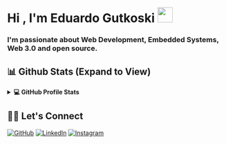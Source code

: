 <h1>Hi , I'm Eduardo Gutkoski <img src="https://media.giphy.com/media/hvRJCLFzcasrR4ia7z/giphy.gif" width="35"></h1>

<h3> I'm passionate about Web Development, Embedded Systems, Web 3.0 and open source. </h3>

<!--
**gutkedu/gutkedu** is a ✨ _special_ ✨ repository because its `README.md` (this file) appears on your GitHub profile.

Here are some ideas to get you started:

- 🔭 I’m currently working on ...
- 🌱 I’m currently learning ...
- 👯 I’m looking to collaborate on ...
- 🤔 I’m looking for help with ...
- 💬 Ask me about ...
- 📫 How to reach me: ...
- 😄 Pronouns: ...
- ⚡ Fun fact: ...
-->

## 📊 Github Stats (Expand to View) 


<details> 
  <summary><b>💻 GitHub Profile Stats</b></summary>
  <br/>
<p align="center">
  <img align="center" src="https://github-readme-stats.vercel.app/api/top-langs/?username=gutkedu&&hide=html,makefile,c%2B%2B,c,vcl,groff,dockerfile,shell,objective-c&title_color=ffffff&text_color=c9cacc&icon_color=2bbc8a&bg_color=1d1f21&count_private=true&langs_count=3"/>
  <img align="center" src="https://github-readme-stats.vercel.app/api?username=gutkedu&show_icons=true&line_height=27&count_private=true&title_color=ffffff&text_color=c9cacc&icon_color=2bbc8a&bg_color=1d1f21"/>
  <br><br>
</p>
  <br/>
  <b>Note:</b> Top languages is only a metric of the languages my public code consists of and doesn't reflect experience or skill level.
  </p>
</details>

## :raising_hand_man: Let's Connect
<p>
	<a href="https://github.com/gutkedu"><img src="https://img.icons8.com/bubbles/50/000000/github.png" alt="GitHub"/></a>
	<a href="https://www.linkedin.com/in/eduardo-ped%C3%B3-gutkoski-5a2950187/"><img src="https://img.icons8.com/bubbles/50/000000/linkedin.png" alt="LinkedIn"/></a>
	<a href="https://www.instagram.com/eduardopgutkoski/"><img src="https://img.icons8.com/bubbles/50/000000/instagram.png" alt="Instagram"/></a>
</p>
